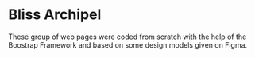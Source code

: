 # Bliss Archipel

These group of web pages were coded from scratch with the help of the Boostrap Framework and based on some design models given on Figma.
